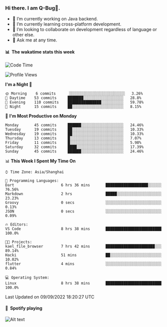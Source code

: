 ### Hi there. I am Q-Bug🐞.

- 🔭 I’m currently working on Java backend.
- 🌱 I’m currently learning cross-platform development.
- 👯 I’m looking to collaborate on development regardless of language or other else.
- 💬 Ask me at any time.

#### 📊 &nbsp;**The wakatime stats this week**  
<!--START_SECTION:waka-->
![Code Time](http://img.shields.io/badge/Code%20Time-21%20hrs%202%20mins-blue)

![Profile Views](http://img.shields.io/badge/Profile%20Views-1-blue)

**I'm a Night 🦉** 

```text
🌞 Morning    6 commits      ░░░░░░░░░░░░░░░░░░░░░░░░░   3.26% 
🌆 Daytime    53 commits     ███████░░░░░░░░░░░░░░░░░░   28.8% 
🌃 Evening    110 commits    ███████████████░░░░░░░░░░   59.78% 
🌙 Night      15 commits     ██░░░░░░░░░░░░░░░░░░░░░░░   8.15%

```
📅 **I'm Most Productive on Monday** 

```text
Monday       45 commits     ██████░░░░░░░░░░░░░░░░░░░   24.46% 
Tuesday      19 commits     ██░░░░░░░░░░░░░░░░░░░░░░░   10.33% 
Wednesday    19 commits     ██░░░░░░░░░░░░░░░░░░░░░░░   10.33% 
Thursday     13 commits     █░░░░░░░░░░░░░░░░░░░░░░░░   7.07% 
Friday       11 commits     █░░░░░░░░░░░░░░░░░░░░░░░░   5.98% 
Saturday     32 commits     ████░░░░░░░░░░░░░░░░░░░░░   17.39% 
Sunday       45 commits     ██████░░░░░░░░░░░░░░░░░░░   24.46%

```


📊 **This Week I Spent My Time On** 

```text
⌚︎ Time Zone: Asia/Shanghai

💬 Programming Languages: 
Dart                     6 hrs 36 mins       ███████████████████░░░░░░   76.56% 
Markdown                 2 hrs               █████░░░░░░░░░░░░░░░░░░░░   23.23% 
Groovy                   0 secs              ░░░░░░░░░░░░░░░░░░░░░░░░░   0.13% 
JSON                     0 secs              ░░░░░░░░░░░░░░░░░░░░░░░░░   0.09%

🔥 Editors: 
VS Code                  8 hrs 38 mins       █████████████████████████   100.0%

🐱‍💻 Projects: 
kael_file_browser        7 hrs 42 mins       ██████████████████████░░░   89.14% 
Hacki                    51 mins             ██░░░░░░░░░░░░░░░░░░░░░░░   10.02% 
flutter                  4 mins              ░░░░░░░░░░░░░░░░░░░░░░░░░   0.84%

💻 Operating System: 
Linux                    8 hrs 38 mins       █████████████████████████   100.0%

```


 Last Updated on 09/09/2022 18:20:27 UTC
<!--END_SECTION:waka-->

#### 🎵 &nbsp;**Spotify playing**  
![Alt text](https://spotify-recently-played-readme.vercel.app/api?user=e5y1o4x7kdt9kf2blu4wvmb4s&unique={true|1|on|yes})
